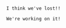                                                                                        I think we've lost!!
                                                                                       We're working on it!
